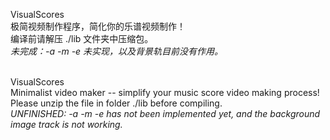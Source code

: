 VisualScores<br/>
极简视频制作程序，简化你的乐谱视频制作！<br/>
编译前请解压 ./lib 文件夹中压缩包。<br/>
*未完成：-a -m -e 未实现，以及背景轨目前没有作用。*  <br/><br/>

VisualScores<br/>
Minimalist video maker -- simplify your music score video making process!<br/>
Please unzip the file in folder ./lib before compiling.<br/>
*UNFINISHED: -a -m -e has not been implemented yet, and the background image track is not working.*
